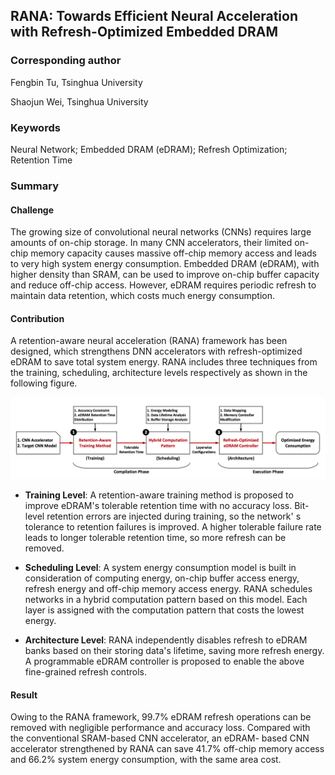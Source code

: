 RANA: Towards Efficient Neural Acceleration with Refresh-Optimized Embedded DRAM 
---------------------------------------------------------------------------------

### Corresponding author

Fengbin Tu, Tsinghua University 

Shaojun Wei, Tsinghua University

### Keywords

Neural Network; Embedded DRAM (eDRAM); Refresh Optimization; Retention Time

### Summary

#### Challenge

The growing size of convolutional neural networks (CNNs) requires large amounts
of on-chip storage. In many CNN accelerators, their limited on-chip memory
capacity causes massive off-chip memory access and leads to very high system
energy consumption. Embedded DRAM (eDRAM), with higher density than SRAM, can be
used to improve on-chip buffer capacity and reduce off-chip access. However,
eDRAM requires periodic refresh to maintain data retention, which costs much
energy consumption.

#### Contribution

A retention-aware neural acceleration (RANA) framework has been designed, which
strengthens DNN accelerators with refresh-optimized eDRAM to save total system
energy. RANA includes three techniques from the training, scheduling,
architecture levels respectively as shown in the following figure.

![../../../../../Desktop/Screen%20Shot%202020-03-22%20at%209.10.41](media/f37dd9e6b66831c898604fad16f33e77.png)

-   **Training Level**: A retention-aware training method is proposed to improve
    eDRAM's tolerable retention time with no accuracy loss. Bit-level retention
    errors are injected during training, so the network' s tolerance to
    retention failures is improved. A higher tolerable failure rate leads to
    longer tolerable retention time, so more refresh can be removed.

-   **Scheduling Level**: A system energy consumption model is built in
    consideration of computing energy, on-chip buffer access energy, refresh
    energy and off-chip memory access energy. RANA schedules networks in a
    hybrid computation pattern based on this model. Each layer is assigned with
    the computation pattern that costs the lowest energy.

-   **Architecture Level**: RANA independently disables refresh to eDRAM banks
    based on their storing data's lifetime, saving more refresh energy. A
    programmable eDRAM controller is proposed to enable the above fine-grained
    refresh controls.

#### Result

Owing to the RANA framework, 99.7% eDRAM refresh operations can be removed with
negligible performance and accuracy loss. Compared with the conventional
SRAM-based CNN accelerator, an eDRAM- based CNN accelerator strengthened by RANA
can save 41.7% off-chip memory access and 66.2% system energy consumption, with
the same area cost.

